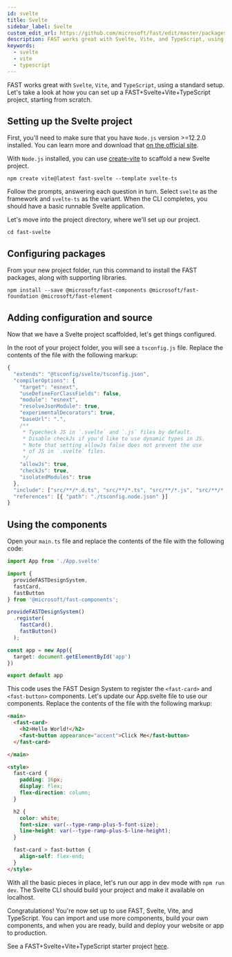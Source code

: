 ```yaml
---
id: svelte
title: Svelte
sidebar_label: Svelte
custom_edit_url: https://github.com/microsoft/fast/edit/master/packages/web-components/fast-foundation/docs/integrations/svelte.md
description: FAST works great with Svelte, Vite, and TypeScript, using a standard setup. Let's take a look at how you can set up a FAST+Svelte+Vite+TypeScript project, starting from scratch.
keywords:
  - svelte
  - vite
  - typescript
---
```


FAST works great with `Svelte`, `Vite`, and `TypeScript`, using a standard setup. Let's take a look at how you can set up a FAST+Svelte+Vite+TypeScript project, starting from scratch.

## Setting up the Svelte project

First, you'll need to make sure that you have `Node.js` version >=12.2.0 installed. You can learn more and download that [on the official site](https://nodejs.org/).

With `Node.js` installed, you can use [create-vite](https://github.com/vitejs/vite/tree/main/packages/create-vite) to scaffold a new Svelte project.

```shell
npm create vite@latest fast-svelte --template svelte-ts
```

Follow the prompts, answering each question in turn. Select `svelte` as the framework and `svelte-ts` as the variant. When the CLI completes, you should have a basic runnable Svelte application.

Let's move into the project directory, where we'll set up our project.

```shell
cd fast-svelte
```

## Configuring packages

From your new project folder, run this command to install the FAST packages, along with supporting libraries.

```shell
npm install --save @microsoft/fast-components @microsoft/fast-foundation @microsoft/fast-element
```

## Adding configuration and source

Now that we have a Svelte project scaffolded, let's get things configured. 

In the root of your project folder, you will see a `tsconfig.js` file.  Replace the contents of the file with the following markup:

```js
{
  "extends": "@tsconfig/svelte/tsconfig.json",
  "compilerOptions": {
    "target": "esnext",
    "useDefineForClassFields": false,
    "module": "esnext",
    "resolveJsonModule": true,
    "experimentalDecorators": true,
    "baseUrl": ".",
    /**
     * Typecheck JS in `.svelte` and `.js` files by default.
     * Disable checkJs if you'd like to use dynamic types in JS.
     * Note that setting allowJs false does not prevent the use
     * of JS in `.svelte` files.
     */
    "allowJs": true,
    "checkJs": true,
    "isolatedModules": true
  },
  "include": ["src/**/*.d.ts", "src/**/*.ts", "src/**/*.js", "src/**/*.svelte"],
  "references": [{ "path": "./tsconfig.node.json" }]
}
```

## Using the components

Open your `main.ts` file and replace the contents of the file with the following code:

```ts
import App from './App.svelte'

import { 
  provideFASTDesignSystem, 
  fastCard, 
  fastButton
} from '@microsoft/fast-components';

provideFASTDesignSystem()
  .register(
    fastCard(),
    fastButton()
  );

const app = new App({
  target: document.getElementById('app')
})

export default app
```

This code uses the FAST Design System to register the `<fast-card>` and `<fast-button>` components. Let's update our App.svelte file to use our components. Replace the contents of the file with the following markup:

```html
<main>
  <fast-card>
    <h2>Hello World!</h2>
    <fast-button appearance="accent">Click Me</fast-button>
  </fast-card>

</main>

<style>
  fast-card {
    padding: 16px;
    display: flex;
    flex-direction: column;
  }

  h2 {
    color: white;
    font-size: var(--type-ramp-plus-5-font-size);
    line-height: var(--type-ramp-plus-5-line-height);
  }

  fast-card > fast-button {
    align-self: flex-end;
  }
</style>
```

With all the basic pieces in place, let's run our app in dev mode with `npm run dev`. The Svelte CLI should build your project and make it available on localhost.

Congratulations! You're now set up to use FAST, Svelte, Vite, and TypeScript. You can import and use more components, build your own components, and when you are ready, build and deploy your website or app to production.

See a FAST+Svelte+Vite+TypeScript starter project [here](https://github.com/microsoft/fast/tree/master/examples/svelte-starters/svelte-fast-typescript-starter).
